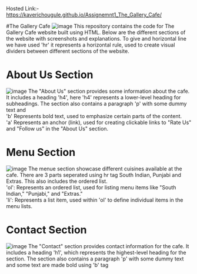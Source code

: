 Hosted Link:- https://kaverichougule.github.io/Assignemnt1_The_Gallery_Cafe/

#The Gallery Cafe
![image](https://github.com/kaverichougule/Assignemnt1_The_Gallery_Cafe/assets/101037685/a2fa14ae-b3cd-4db9-96b9-d1464825179c)
This repository contains the code for The Gallery Cafe website built using HTML. Below are the different sections of the website with screenshots and explanations.
To give and horizontal line we have used 'hr' it represents a horizontal rule, used to create visual dividers between different sections of the website.

# About Us Section
![image](https://github.com/kaverichougule/Assignemnt1_The_Gallery_Cafe/assets/101037685/039c5006-ad95-4738-8bfa-a06aab8c0d08)
The "About Us" section provides some information about the cafe. It includes a heading 'h4', here 'h4' represents a lower-level heading for subheadings. The section also contains a paragraph 'p' with some dummy text and 
<br>
'b' Represents bold text, used to emphasize certain parts of the content.  <br>
'a' Represents an anchor (link), used for creating clickable links to "Rate Us" and "Follow us" in the "About Us" section.

# Menu Section
![image](https://github.com/kaverichougule/Assignemnt1_The_Gallery_Cafe/assets/101037685/45a43c2d-9a38-493c-8528-6459aa8d89e7)
The menue section showcase different cuisines available at the cafe. There are 3 parts seperated using hr tag South Indian, Punjabi and Extras. This also includes the ordered list. <br>
'ol': Represents an ordered list, used for listing menu items like "South Indian," "Punjabi," and "Extras." <br>
'li': Represents a list item, used within 'ol' to define individual items in the menu lists.

# Contact Section
![image](https://github.com/kaverichougule/Assignemnt1_The_Gallery_Cafe/assets/101037685/859d86ab-7ebd-4940-ac0a-f8f4648d6784)
The "Contact" section provides contact information for the cafe. It includes a heading 'h1', which represents the highest-level heading for the section. The section also contains a paragraph 'p' with some dummy text and some text are made bold using 'b' tag





